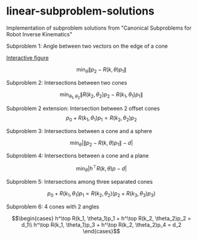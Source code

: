 # linear-subproblem-solutions
Implementation of subproblem solutions from "Canonical Subproblems for Robot Inverse Kinematics"

Subproblem 1: Angle between two vectors on the edge of a cone

[Interactive figure](https://www.geogebra.org/calculator/stydabbr)

$$\min_\theta \lVert p_2- R(k,\theta)p_1\rVert$$

Subproblem 2: Intersections between two cones

$$\min_{\theta_1, \theta_2} \lVert R(k_2,\theta_2)p_2 - R(k_1,\theta_1)p_1 \rVert$$

Subproblem 2 extension: Intersection between 2 offset cones
$$p_0 + R(k_1,\theta_1)p_1= R(k_2,\theta_2)p_2$$

Subproblem 3: Intersections between a cone and a sphere

$$\min_\theta \lvert \lVert p_2-R(k,\theta)p_1\rVert-d\rvert$$

Subproblem 4: Intersections between a cone and a plane

$$\min_\theta \lvert h^\top R(k,\theta)p -d \rvert$$

Subproblem 5: Intersections among three separated cones

$$ p_0 + R(k_1,\theta_1)p_1=
 R(k_2,\theta_2)(p_2+ R(k_3,\theta_3)p_3)$$

Subproblem 6: 4 cones with 2 angles

$$\begin{cases}
    h^\top R(k_1, \theta_1)p_1 + h^\top R(k_2, \theta_2)p_2 = d_1\\
    h^\top R(k_1, \theta_1)p_3 + h^\top R(k_2, \theta_2)p_4 = d_2
\end{cases}$$
